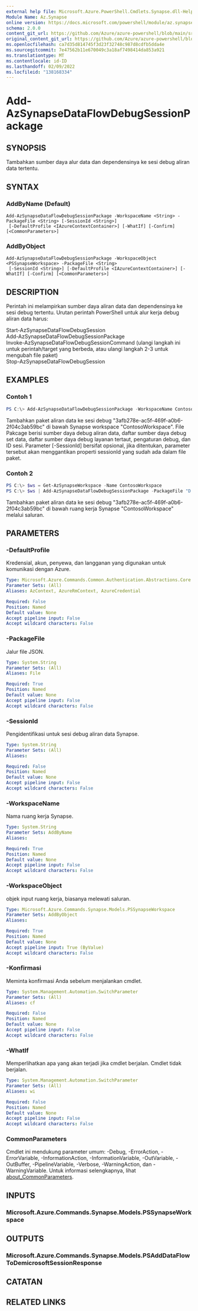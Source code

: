```yaml
---
external help file: Microsoft.Azure.PowerShell.Cmdlets.Synapse.dll-Help.xml
Module Name: Az.Synapse
online version: https://docs.microsoft.com/powershell/module/az.synapse/add-azsynapsedataflowdebugsessionpackage
schema: 2.0.0
content_git_url: https://github.com/Azure/azure-powershell/blob/main/src/Synapse/Synapse/help/Add-AzSynapseDataFlowDebugSessionPackage.md
original_content_git_url: https://github.com/Azure/azure-powershell/blob/main/src/Synapse/Synapse/help/Add-AzSynapseDataFlowDebugSessionPackage.md
ms.openlocfilehash: ca7d35d814745f3d23f32748c987d8cdfb5dda4e
ms.sourcegitcommit: 7e47562b11e670049c3a18af7498414da853a921
ms.translationtype: MT
ms.contentlocale: id-ID
ms.lasthandoff: 02/09/2022
ms.locfileid: "138168334"
---
```

# Add-AzSynapseDataFlowDebugSessionPackage

## SYNOPSIS
Tambahkan sumber daya alur data dan dependensinya ke sesi debug aliran data tertentu.

## SYNTAX

### AddByName (Default)
```
Add-AzSynapseDataFlowDebugSessionPackage -WorkspaceName <String> -PackageFile <String> [-SessionId <String>]
 [-DefaultProfile <IAzureContextContainer>] [-WhatIf] [-Confirm] [<CommonParameters>]
```

### AddByObject
```
Add-AzSynapseDataFlowDebugSessionPackage -WorkspaceObject <PSSynapseWorkspace> -PackageFile <String>
 [-SessionId <String>] [-DefaultProfile <IAzureContextContainer>] [-WhatIf] [-Confirm] [<CommonParameters>]
```

## DESCRIPTION
Perintah ini melampirkan sumber daya aliran data dan dependensinya ke sesi debug tertentu. Urutan perintah PowerShell untuk alur kerja debug aliran data harus:

Start-AzSynapseDataFlowDebugSession  
Add-AzSynapseDataFlowDebugSessionPackage  
Invoke-AzSynapseDataFlowDebugSessionCommand (ulangi langkah ini untuk perintah/target yang berbeda, atau ulangi langkah 2-3 untuk mengubah file paket)  
Stop-AzSynapseDataFlowDebugSession

## EXAMPLES

### Contoh 1
```powershell
PS C:\> Add-AzSynapseDataFlowDebugSessionPackage -WorkspaceName ContosoWorkspace -PackageFile "D:\dataflowps\addpackage.json" -SessionId 3afb278e-ac5f-469f-a0b6-2f04c3ab59bc
```

Tambahkan paket aliran data ke sesi debug "3afb278e-ac5f-469f-a0b6-2f04c3ab59bc" di bawah Synapse workspace "ContosoWorkspace". File Pakcage berisi sumber daya debug aliran data, daftar sumber daya debug set data, daftar sumber daya debug layanan tertaut, pengaturan debug, dan ID sesi. Parameter [-SessionId] bersifat opsional, jika ditentukan, parameter tersebut akan menggantikan properti sessionId yang sudah ada dalam file paket.  

### Contoh 2
```powershell
PS C:\> $ws = Get-AzSynapseWorkspace -Name ContosoWorkspace
PS C:\> $ws | Add-AzSynapseDataFlowDebugSessionPackage -PackageFile "D:\dataflowps\addpackage.json" -SessionId 3afb278e-ac5f-469f-a0b6-2f04c3ab59bc
```

Tambahkan paket aliran data ke sesi debug "3afb278e-ac5f-469f-a0b6-2f04c3ab59bc" di bawah ruang kerja Synapse "ContosoWorkspace" melalui saluran.

## PARAMETERS

### -DefaultProfile
Kredensial, akun, penyewa, dan langganan yang digunakan untuk komunikasi dengan Azure.

```yaml
Type: Microsoft.Azure.Commands.Common.Authentication.Abstractions.Core.IAzureContextContainer
Parameter Sets: (All)
Aliases: AzContext, AzureRmContext, AzureCredential

Required: False
Position: Named
Default value: None
Accept pipeline input: False
Accept wildcard characters: False
```

### -PackageFile
Jalur file JSON.

```yaml
Type: System.String
Parameter Sets: (All)
Aliases: File

Required: True
Position: Named
Default value: None
Accept pipeline input: False
Accept wildcard characters: False
```

### -SessionId
Pengidentifikasi untuk sesi debug aliran data Synapse.

```yaml
Type: System.String
Parameter Sets: (All)
Aliases:

Required: False
Position: Named
Default value: None
Accept pipeline input: False
Accept wildcard characters: False
```

### -WorkspaceName
Nama ruang kerja Synapse.

```yaml
Type: System.String
Parameter Sets: AddByName
Aliases:

Required: True
Position: Named
Default value: None
Accept pipeline input: False
Accept wildcard characters: False
```

### -WorkspaceObject
objek input ruang kerja, biasanya melewati saluran.

```yaml
Type: Microsoft.Azure.Commands.Synapse.Models.PSSynapseWorkspace
Parameter Sets: AddByObject
Aliases:

Required: True
Position: Named
Default value: None
Accept pipeline input: True (ByValue)
Accept wildcard characters: False
```

### -Konfirmasi
Meminta konfirmasi Anda sebelum menjalankan cmdlet.

```yaml
Type: System.Management.Automation.SwitchParameter
Parameter Sets: (All)
Aliases: cf

Required: False
Position: Named
Default value: None
Accept pipeline input: False
Accept wildcard characters: False
```

### -WhatIf
Memperlihatkan apa yang akan terjadi jika cmdlet berjalan.
Cmdlet tidak berjalan.

```yaml
Type: System.Management.Automation.SwitchParameter
Parameter Sets: (All)
Aliases: wi

Required: False
Position: Named
Default value: None
Accept pipeline input: False
Accept wildcard characters: False
```

### CommonParameters
Cmdlet ini mendukung parameter umum: -Debug, -ErrorAction, -ErrorVariable, -InformationAction, -InformationVariable, -OutVariable, -OutBuffer, -PipelineVariable, -Verbose, -WarningAction, dan -WarningVariable. Untuk informasi selengkapnya, lihat [about_CommonParameters](http://go.microsoft.com/fwlink/?LinkID=113216).

## INPUTS

### Microsoft.Azure.Commands.Synapse.Models.PSSynapseWorkspace

## OUTPUTS

### Microsoft.Azure.Commands.Synapse.Models.PSAddDataFlowToDemicrosoftSessionResponse

## CATATAN

## RELATED LINKS
